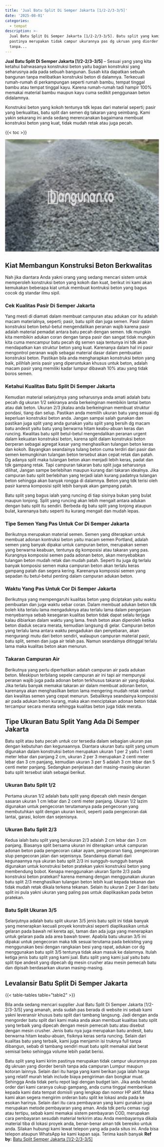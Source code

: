 ```yaml
---
title: 'Jual Batu Split Di Semper Jakarta [1/2-2/3-3/5]'
date: '2025-08-01'
categories:
  - tempat
description: >-
  Jual Batu Split Di Semper Jakarta [1/2-2/3-3/5]. Batu split yang kami kirim
  pastinya merupakan tidak campur ukurannya pas dg ukruan yang diorder bersih
  tanpa...
---
```


**Jual Batu Split Di Semper Jakarta \[1/2-2/3-3/5\]** – Sesuai yang yang kita ketahui bahwasanya konstruksi beton yaitu bagian konstruksi yang seharusnya ada pada sebuah bangunan. Susah kita dapatkan sebuah bangunan tanpa melibatkan konstruksi beton di dalamnya. Terkecuali rumah-rumah di perkampungan seperti rumah bambu, tempat tinggal bambu atau tempat tinggal kayu. Karena rumah-rumah tadi hampir 100% memakai material bambu maupun kayu cuma sedikit penggunaan beton didalamnya.

Konstruksi beton yang kokoh tentunya tdk lepas dari material seperti; pasir yang berkualitas, batu split dan semen dg takaran yang seimbang. Kami yakin sekarang ini anda sedang merencanakan bagaimana membuat konstruksi beton yang kuat, tidak mudah retak atau juga pecah.

{{< toc >}}

![Jual Batu Split Di Semper Jakarta [1/2-2/3-3/5]](/images/jual-batu-split-16.png)

## Kiat Membangun Konstruksi Beton Berkwalitas

Nah jika diantara Anda yakni orang yang sedang mencari sistem untuk memperoleh konstruksi beton yang kokoh dan kuat, berikut ini kami akan kemukakan beberapa kiat untuk membuat kontruksi beton yang bagus cocok dg standar ilmu sipil.

### Cek Kualitas Pasir Di Semper Jakarta

Yang mesti di diamati dalam membuat campuran atau adukan cor itu adalah macam materialnya, seperti; pasir, batu split dan juga semen. Pasir dalam konstruksi beton betul-betul mengendalikan peranan wajib karena pasir adalah material pemadat antara batu pecah dengan semen. tdk mungkin kita membikin adukan coran dengan tanpa pasir dan sangat tidak mungkin kita cuma mencampur batu pecah dg semen saja tentunya ini tdk akan mendapatkan kan struktur beton yang kuat. Karenanya dalam hal ini pasir mengontrol peranan wajib sebagai material dasar dalam pembuatan konstruksi beton. Pastikan bila anda mengharapkan konstruksi beton yang baik, pilihlah jenis pasir yang diperuntukan khusus untuk beton, adalah macam pasir yang memiliki kadar lumpur dibawah 10% atau yang tidak boros semen.

### Ketahui Kualitas Batu Split Di Semper Jakarta

Kemudian material selanjutnya yang seharusnya anda amati adalah batu pecah dg ukuran 1/2 sekiranya anda berkeinginan membikin lantai beton atau dak beton. Ukuran 2/3 jikalau anda berkeinginan membuat struktur pondasi, tiang dan selup. Pastikan anda memilih ukuran batu yang sesuai dg keperluan konstruksi beton anda. Jangan sampai salah gunakan dan pastikan juga split yang anda gunakan yaitu split yang bersih dg macam batu andesit yaitu batu yang berwarna hitam keabu-abuan keras dan runcing. Kwalitas batu split betul-betul mengendalikan peranan urgent dalam kekuatan konstruksi beton, karena split dalam konstruksi beton berperan sebagai agregat kasar yang menghasilkan tulangan beton keras dan kokoh. Bayangkan seandainya tulang beton cuma terdiri dari pasir dan semen kemungkinan tulangan beton tersebut akan cepat retak dan patah. Dg adanya split maka tulangan beton akan menjadi lebih keras, padat dan tdk gampang retak. Tapi campuran takaran batu split juga seharusnya dilihat, Jangan sampe berlebihan maupun kurang dari takaran idealnya. Jika campuran batu split berlebihan yang terjadi ialah kurang padatnya tulangan beton sehingga akan banyak rongga di dalamnya. Beton yang tdk terisi oleh pasir karena komposisi split lebih banyak akan gampang patah.

Batu split yang bagus ialah yang runcing di tiap sisinya bukan yang bulat maupun lonjong. Split yang runcing akan lebih mengait antara adukan dengan batu split itu sendiri. Berbeda dg batu split yang lonjong ataupun bulat, karenanya batu seperti itu kurang mengait dan mudah lepas.

### Tipe Semen Yang Pas Untuk Cor Di Semper Jakarta

Berikutnya merupakan material semen. Semen yang diterapkan untuk membuat adonan kontruksi beton yaitu macam semen Portland, adalah semen yang banyak dipakai untuk campuran beton, merupakan semen yang berwarna keabuan, tentunya dg komposisi atau takaran yang pas. Kurangnya komposisi semen pada adonan beton, akan menyebabkan tulangan beton mudah retak dan mudah patah. Seperti itu juga dg terlalu banyak komposisi semen maka campuran beton akan terlalu keras gampang patah dan segera kering. Karenanya komposisi semen yang sepadan itu betul-betul penting dalam campuran adukan beton.

### Waktu Yang Pas Untuk Cor Di Semper Jakarta

Berikutnya yang mempengaruhi kualitas beton yang diciptakan yaitu waktu pembuatan dan juga waktu sebar coran. Dalam membuat adukan beton tdk boleh kita terlalu lama mengaduknya atau terlalu lama dalam pengerjaan menyebarnya sebab kesegaran kualitas beton tidak dapat selalu terjaga kalau dibiarkan dalam waktu yang lama. fresh beton akan diperoleh ketika beton diaduk secara merata, kemudian langsung di gelar. Campuran beton yang terlalu lama antara waktu pengadukan dan penyebaran, akan mengurangi mutu dari beton sendiri, walaupun campuran material pasir, batu split, semen dan juga air telah pas. Namun seandainya ditinggal terlalu lama maka kualitas beton akan menurun.

### Takaran Campuran Air

Berikutnya yang perlu diperhatikan adalah campuran air pada adukan beton. Meskipun terbilang sepele campuran air ini tapi air mempunyai peranan wajib juga pada adonan beton terkhusus takaran air yang dipakai. Jika terlalu banyak memakai takaran air dalam membuat adonan beton, karenanya akan menghasilkan beton lama mengering mudah retak rambut dan kwalitas semen yang cepat menurun. Sebaliknya seandainya komposisi air pada adukan beton kurang, maka akan menciptakan adonan beton tidak tercampur secara merata sehingga kualitas beton juga tidak merata.

## Tipe Ukuran Batu Split Yang Ada Di Semper Jakarta

Batu split atau batu pecah untuk cor tersedia dalam sebagian ukuran pas dengan kebutuhan dan kegunaannya. Diantara ukuran batu split yang umum digunakan dalam konstruksi beton merupakan ukuran 1 per 2 yaitu 1 centi meter lebar dan panjang 2 cm, ukuran 2 per 3 merupakan 2 centi meter lebar dan 3 cm panjang, kemudian ukuran 3 per 5 adalah 3 cm lebar dan 5 centi meter panjang. Sedangkan penjelasan dari masing-masing ukuran batu split tersebut ialah sebagai berikut.

### Ukuran Batu Split 1/2

Pertama ukuran 1/2 adalah batu split yang dipecah oleh mesin dengan sasaran ukuran 1 cm lebar dan 2 centi meter panjang. Ukuran 1/2 lazim digunakan untuk pengecoran terutamanya pada pengecoran yang membutuhkan split dengan ukuran kecil, seperti pada pengecoran dak lantai, garasi, kolom dan sejenisnya.

### Ukuran Batu Split 2/3

Kedua ialah batu split yang berukuran 2/3 adalah 2 cm lebar dan 3 cm panjang. Biasanya split bersama ukuran ini diterapkan untuk campuran adonan beton pada pengecoran cakar ayam, pengecoran tiang, pengecoran slup pengecoran jalan dan sejenisnya. Seandainya diamati dari kegunaannya nya ukuran batu split 2/3 ini sungguh-sungguh banyak digunakan untuk konstruksi beton pratekan yakni konstruksi beton yang membendung bobot. Kenapa menggunakan ukuran Sprite 2/3 pada konstruksi beton pratekan? karena memang dengan menggunakan ukuran batu split 2/3 menghasilkan tulangan beton lebih kuat kepada tekanan dan tidak mudah retak dikala terkena tekanan. Selain itu ukuran 2 per 3 dari batu split ini pula yakni ukuran yang paling pas untuk diaplikasikan pada beton pratekan.

### Batu Split Ukuran 3/5

Selanjutnya adalah batu split ukuran 3/5 jenis batu split ini tidak banyak yang menerapkan kecuali proyek konstruksi seperti diaplikasikan untuk gelaran pada bawah rel kereta api, taman dan ada juga yang menerapkan untuk gelaran pada ada area bawah tower. Apabila batu ukuran 3/5 ini dipakai untuk pengecoran maka tdk sesuai terutama pada bekisting yang menggunakan besi dengan rangkaian besi yang rapat, adukan cor dg menggunakan batu split 3/5 tentunya tidak akan masuk ke dalamnya. Itulah ketiga jenis batu split yang kami jual. Batu split yang kami jual yaitu batu split tipe andesit yang dipecah dg mesin crusher atau mesin pemecah batu dan dipisah berdasarkan ukuran masing-masing.

## Levalansir Batu Split Di Semper Jakarta

{{< table-tables table="table2" >}}

Bila anda sedang mencari supplier Jual Batu Split Di Semper Jakarta \[1/2-2/3-3/5\] yang amanah, anda sudah pas berada di website ini sebab kami yakni leveransir khusus batu split dari tambang langsung. Jadi dengan anda mengorder batu split dari kami maka anda akan membuat kualitas batu split yang terbaik yang dipecah dengan mesin pemecah batu atau disebut dengan mesin crusher. Jenis batu nya juga merupakan batu andesit, batu berwarna hitam keabu-abuan, fisiknya keras serta runcing. Selain dari kualitas batu yang terbaik, kami juga menjamin isi truknya full tanpa dibangun, sebab di tambang sendiri muat batu split memakai alat berat semisal beko sehingga volume lebih padat berisi.

Batu split yang kami kirim pastinya merupakan tidak campur ukurannya pas dg ukruan yang diorder bersih tanpa ada campuran Lumpur maupun kotoran lainnya. Selain dari itu harga yang kami berikan juga ialah harga yang relatif murah telah include biaya pengiriman dan bongkar muat. Sehingga Anda tidak perlu repot lagi dengan budget lain. Jika anda hendak order dari kami caranya cukup gampang, anda cuma tinggal memberikan kepada kami data tempat domisili yang lengkap dan nomor HP aktif. Maka kami akan segera mengirim orderan batu split ke lokasi anda pada ke esokan harinya. Selain dari itu cara pembayaran yang kami gunakan juga merupakan metode pembayaran yang aman. Anda tdk perlu cemas rugi atau tertipu, sebab kami memakai sistem pembayaran COD, merupakan cara pembayaran sesudah material terkirim atau Anda membayarnya dikala material tiba di lokasi proyek anda, benar-benar aman tdk beresiko untuk anda. Silakan hubungi kami lewat telepon yang ada pada situs ini. Anda bisa telepon ataupun WhatsApp ke kami kapan saja. Terima kasih banyak
**Ref by:** [Batu Split Semper Jakarta [1/2-2/3-3/5]](https://id.wikipedia.org/wiki/Batu)

